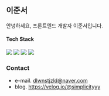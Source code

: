 ## 이준서
안녕하세요, 프론트엔드 개발자 이준서입니다.

#### Tech Stack
<img src="https://img.shields.io/badge/HTML5-E34F26?style=flat-square&amp;logo=HTML5&amp;logoColor=white" /> <img src="https://img.shields.io/badge/CSS3-1572B6?style=flat-square&amp;logo=CSS3&amp;logoColor=white" /> <img src="https://img.shields.io/badge/Javascript-F7DF1E?style=flat-square&logo=Javascript&logoColor=white"/> <img src="https://img.shields.io/badge/React-61DAFB?style=flat-square&logo=React&logoColor=black"/> 



### Contact
- e-mail. dlwnstjzld@naver.com    
- blog.  https://velog.io/@simplicityyy


